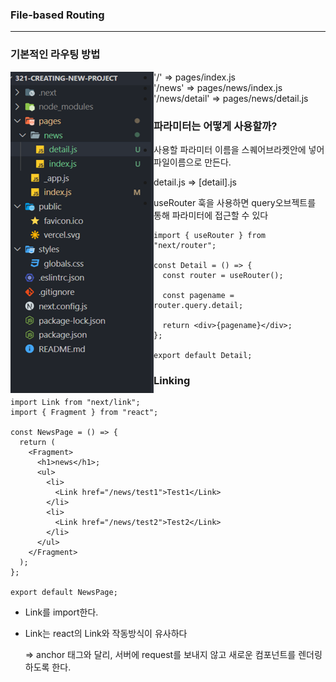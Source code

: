 ### **File-based Routing**

------

### **기본적인 라우팅 방법**

<img src="../images/routing_basic.png" align="left"/>

- '/' => pages/index.js
- '/news' => pages/news/index.js
- '/news/detail' => pages/news/detail.js

### **파라미터는 어떻게 사용할까?**

- 사용할 파라미터 이름을 스퀘어브라켓안에 넣어 파일이름으로 만든다.

- detail.js => [detail].js

- useRouter 훅을 사용하면 query오브젝트를 통해 파라미터에 접근할 수 있다

  ```
  import { useRouter } from "next/router";
  
  const Detail = () => {
    const router = useRouter();
  
    const pagename = router.query.detail;
  
    return <div>{pagename}</div>;
  };
  
  export default Detail;
  ```

### **Linking**

```
import Link from "next/link";
import { Fragment } from "react";

const NewsPage = () => {
  return (
    <Fragment>
      <h1>news</h1>;
      <ul>
        <li>
          <Link href="/news/test1">Test1</Link>
        </li>
        <li>
          <Link href="/news/test2">Test2</Link>
        </li>
      </ul>
    </Fragment>
  );
};

export default NewsPage;
```

- Link를 import한다.

- Link는 react의 Link와 작동방식이 유사하다

  => anchor 태그와 달리, 서버에 request를 보내지 않고 새로운 컴포넌트를 렌더링하도록 한다.